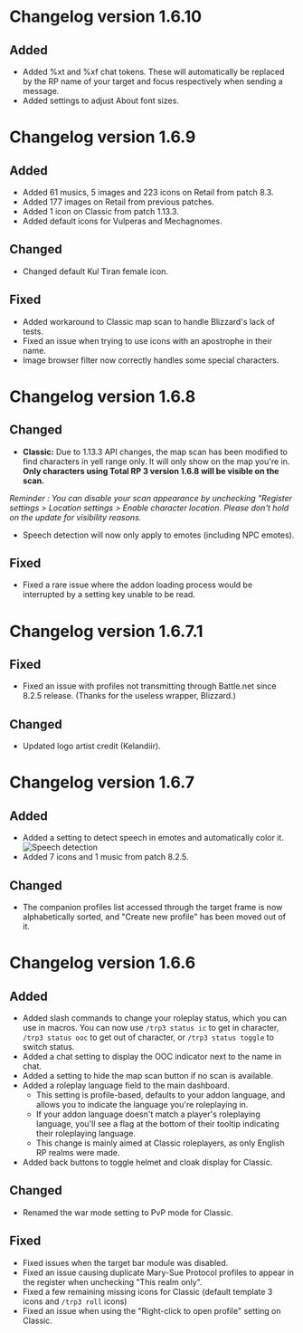 # Changelog version 1.6.10

## Added

- Added %xt and %xf chat tokens. These will automatically be replaced by the RP name of your target and focus respectively when sending a message.
- Added settings to adjust About font sizes.

# Changelog version 1.6.9

## Added

- Added 61 musics, 5 images and 223 icons on Retail from patch 8.3.
- Added 177 images on Retail from previous patches.
- Added 1 icon on Classic from patch 1.13.3.
- Added default icons for Vulperas and Mechagnomes.

## Changed

- Changed default Kul Tiran female icon.

## Fixed

- Added workaround to Classic map scan to handle Blizzard's lack of tests.
- Fixed an issue when trying to use icons with an apostrophe in their name.
- Image browser filter now correctly handles some special characters.

# Changelog version 1.6.8

## Changed

- **Classic:** Due to 1.13.3 API changes, the map scan has been modified to find characters in yell range only. It will only show on the map you're in. **Only characters using Total RP 3 version 1.6.8 will be visible on the scan.**

*Reminder : You can disable your scan appearance by unchecking "Register settings > Location settings > Enable character location. Please don't hold on the update for visibility reasons.*

- Speech detection will now only apply to emotes (including NPC emotes).

## Fixed

- Fixed a rare issue where the addon loading process would be interrupted by a setting key unable to be read.

# Changelog version 1.6.7.1

## Fixed

- Fixed an issue with profiles not transmitting through Battle.net since 8.2.5 release. (Thanks for the useless wrapper, Blizzard.)

## Changed

- Updated logo artist credit (Kelandiir).

# Changelog version 1.6.7

## Added

- Added a setting to detect speech in emotes and automatically color it.
![Speech detection](https://i.imgur.com/qpw46yg.png)
- Added 7 icons and 1 music from patch 8.2.5.

## Changed

- The companion profiles list accessed through the target frame is now alphabetically sorted, and "Create new profile" has been moved out of it.

# Changelog version 1.6.6

## Added

- Added slash commands to change your roleplay status, which you can use in macros. You can now use `/trp3 status ic` to get in character, `/trp3 status ooc` to get out of character, or `/trp3 status toggle` to switch status.
- Added a chat setting to display the OOC indicator next to the name in chat.
- Added a setting to hide the map scan button if no scan is available.
- Added a roleplay language field to the main dashboard.
  - This setting is profile-based, defaults to your addon language, and allows you to indicate the language you're roleplaying in.
  - If your addon language doesn't match a player's roleplaying language, you'll see a flag at the bottom of their tooltip indicating their roleplaying language.
  - This change is mainly aimed at Classic roleplayers, as only English RP realms were made.
- Added back buttons to toggle helmet and cloak display for Classic.

## Changed

- Renamed the war mode setting to PvP mode for Classic.

## Fixed

- Fixed issues when the target bar module was disabled.
- Fixed an issue causing duplicate Mary-Sue Protocol profiles to appear in the register when unchecking "This realm only".
- Fixed a few remaining missing icons for Classic (default template 3 icons and `/trp3 roll` icons)
- Fixed an issue when using the "Right-click to open profile" setting on Classic.
